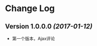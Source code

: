 Change Log
==========

Version 1.0.0.0 *(2017-01-12)*
----------------------------

 * 第一个版本，Ajax评论
